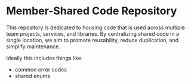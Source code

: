 # Member-Shared Code Repository

This repository is dedicated to housing code that is used across multiple team projects, services, and libraries. By centralizing shared code in a single location, we aim to promote reusability, reduce duplication, and simplify maintenance.

Ideally this includes things like:
  - common error codes
  - shared enums
